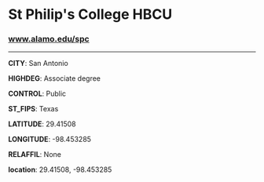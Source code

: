 # St Philip's College HBCU
### www.alamo.edu/spc
---
**CITY**: San Antonio

**HIGHDEG**: Associate degree

**CONTROL**: Public

**ST_FIPS**: Texas

**LATITUDE**: 29.41508

**LONGITUDE**: -98.453285

**RELAFFIL**: None

**location**: 29.41508, -98.453285
